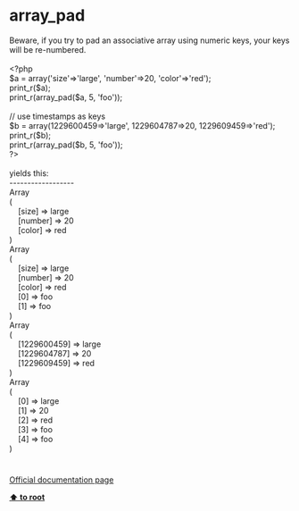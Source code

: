 # array_pad




<div class="phpcode"><span class="html">
Beware, if you try to pad an associative array using numeric keys, your keys will be re-numbered.
<br>
<br><span class="default">&lt;?php
<br>$a </span><span class="keyword">= array(</span><span class="string">&apos;size&apos;</span><span class="keyword">=&gt;</span><span class="string">&apos;large&apos;</span><span class="keyword">, </span><span class="string">&apos;number&apos;</span><span class="keyword">=&gt;</span><span class="default">20</span><span class="keyword">, </span><span class="string">&apos;color&apos;</span><span class="keyword">=&gt;</span><span class="string">&apos;red&apos;</span><span class="keyword">);
<br></span><span class="default">print_r</span><span class="keyword">(</span><span class="default">$a</span><span class="keyword">);
<br></span><span class="default">print_r</span><span class="keyword">(</span><span class="default">array_pad</span><span class="keyword">(</span><span class="default">$a</span><span class="keyword">, </span><span class="default">5</span><span class="keyword">, </span><span class="string">&apos;foo&apos;</span><span class="keyword">));
<br>
<br></span><span class="comment">// use timestamps as keys
<br></span><span class="default">$b </span><span class="keyword">= array(</span><span class="default">1229600459</span><span class="keyword">=&gt;</span><span class="string">&apos;large&apos;</span><span class="keyword">, </span><span class="default">1229604787</span><span class="keyword">=&gt;</span><span class="default">20</span><span class="keyword">, </span><span class="default">1229609459</span><span class="keyword">=&gt;</span><span class="string">&apos;red&apos;</span><span class="keyword">);
<br></span><span class="default">print_r</span><span class="keyword">(</span><span class="default">$b</span><span class="keyword">);
<br></span><span class="default">print_r</span><span class="keyword">(</span><span class="default">array_pad</span><span class="keyword">(</span><span class="default">$b</span><span class="keyword">, </span><span class="default">5</span><span class="keyword">, </span><span class="string">&apos;foo&apos;</span><span class="keyword">));
<br></span><span class="default">?&gt;
<br></span>
<br>yields this:
<br>------------------
<br>Array
<br>(
<br>&#xA0; &#xA0; [size] =&gt; large
<br>&#xA0; &#xA0; [number] =&gt; 20
<br>&#xA0; &#xA0; [color] =&gt; red
<br>)
<br>Array
<br>(
<br>&#xA0; &#xA0; [size] =&gt; large
<br>&#xA0; &#xA0; [number] =&gt; 20
<br>&#xA0; &#xA0; [color] =&gt; red
<br>&#xA0; &#xA0; [0] =&gt; foo
<br>&#xA0; &#xA0; [1] =&gt; foo
<br>)
<br>Array
<br>(
<br>&#xA0; &#xA0; [1229600459] =&gt; large
<br>&#xA0; &#xA0; [1229604787] =&gt; 20
<br>&#xA0; &#xA0; [1229609459] =&gt; red
<br>)
<br>Array
<br>(
<br>&#xA0; &#xA0; [0] =&gt; large
<br>&#xA0; &#xA0; [1] =&gt; 20
<br>&#xA0; &#xA0; [2] =&gt; red
<br>&#xA0; &#xA0; [3] =&gt; foo
<br>&#xA0; &#xA0; [4] =&gt; foo
<br>)</span>
</div>
  

#

[Official documentation page](https://www.php.net/manual/en/function.array-pad.php)

**[⬆ to root](/)**